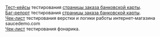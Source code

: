 [Тест-кейсы](https://docs.google.com/spreadsheets/d/1QRcdLghcRTlUytfV1-Z2wckGw3EKZP2MxCPtO4Vfu6o/edit?usp=sharing) тестирования [страницы заказа банковской карты](http://zayavka-na-kartu-1.sdew.ru/).  
[Баг-репорт](https://docs.google.com/spreadsheets/d/1mr9b-Yy6viOSInHZdExh5jpjAgbk3jF3Hjb8lKZ_NXk/edit?usp=sharing) тестирования [страницы заказа банковской карты](http://zayavka-na-kartu-1.sdew.ru/).  
[Чек-лист](https://docs.google.com/spreadsheets/d/1OHnbYa4zpab08bY4JePfGk268CST466C_o-ChH_Puss/edit?usp=sharing) тестирования верстки и логики работы интернет-магазина saucedemo.com  
[Чек-лист](https://docs.google.com/spreadsheets/d/1SncNGVNq8EXD43BzRE9jQm9h_ROaKFlmtk7AIu47FgM/edit?usp=sharing) тестирования фонарика.

